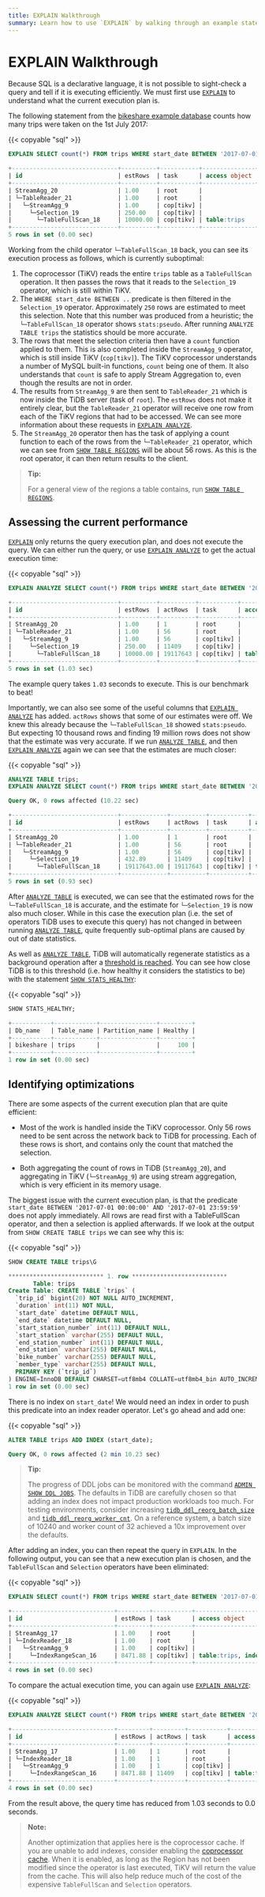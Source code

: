```yaml
---
title: EXPLAIN Walkthrough 
summary: Learn how to use `EXPLAIN` by walking through an example statement
---
```


# EXPLAIN Walkthrough

Because SQL is a declarative language, it is not possible to sight-check a query and tell if it is executing efficiently. We must first use [`EXPLAIN`](/sql-statements/sql-statement-explain.md) to understand what the current execution plan is.

The following statement from the [bikeshare example database](/import-example-data.md) counts how many trips were taken on the 1st July 2017:

{{< copyable "sql" >}}

```sql
EXPLAIN SELECT count(*) FROM trips WHERE start_date BETWEEN '2017-07-01 00:00:00' AND '2017-07-01 23:59:59';
```

```sql
+------------------------------+----------+-----------+---------------+------------------------------------------------------------------------------------------------------------------------+
| id                           | estRows  | task      | access object | operator info                                                                                                          |
+------------------------------+----------+-----------+---------------+------------------------------------------------------------------------------------------------------------------------+
| StreamAgg_20                 | 1.00     | root      |               | funcs:count(Column#13)->Column#11                                                                                      |
| └─TableReader_21             | 1.00     | root      |               | data:StreamAgg_9                                                                                                       |
|   └─StreamAgg_9              | 1.00     | cop[tikv] |               | funcs:count(1)->Column#13                                                                                              |
|     └─Selection_19           | 250.00   | cop[tikv] |               | ge(bikeshare.trips.start_date, 2017-07-01 00:00:00.000000), le(bikeshare.trips.start_date, 2017-07-01 23:59:59.000000) |
|       └─TableFullScan_18     | 10000.00 | cop[tikv] | table:trips   | keep order:false, stats:pseudo                                                                                         |
+------------------------------+----------+-----------+---------------+------------------------------------------------------------------------------------------------------------------------+
5 rows in set (0.00 sec)
```

Working from the child operator `└─TableFullScan_18` back, you can see its execution process as follows, which is currently suboptimal:

1. The coprocessor (TiKV) reads the entire `trips` table as a `TableFullScan` operation. It then passes the rows that it reads to the `Selection_19` operator, which is still within TiKV.
2. The `WHERE start_date BETWEEN ..` predicate is then filtered in the `Selection_19` operator. Approximately `250` rows are estimated to meet this selection. Note that this number was produced from a heuristic; the `└─TableFullScan_18` operator shows `stats:pseudo`. After running `ANALYZE TABLE trips` the statistics should be more accurate.
3. The rows that meet the selection criteria then have a `count` function applied to them. This is also completed inside the `StreamAgg_9` operator, which is still inside TiKV (`cop[tikv]`). The TiKV coprocessor understands a number of MySQL built-in functions, `count` being one of them. It also understands that `count` is safe to apply Stream Aggregation to, even though the results are not in order.
4. The results from `StreamAgg_9` are then sent to `TableReader_21` which is now inside the TiDB server (task of `root`). The `estRows` does not make it entirely clear, but the `TableReader_21` operator will receive one row from each of the TiKV regions that had to be accessed. We can see more information about these requests in [`EXPLAIN ANALYZE`](/sql-statements/sql-statement-explain-analyze.md).
5. The `StreamAgg_20` operator then has the task of applying a count function to each of the rows from the `└─TableReader_21` operator, which we can see from [`SHOW TABLE REGIONS`](/sql-statements/sql-statement-show-table-regions.md) will be about 56 rows. As this is the root operator, it can then return results to the client.

> **Tip:**
> 
> For a general view of the regions a table contains, run [`SHOW TABLE REGIONS`](/sql-statements/sql-statement-show-table-regions.md). 

## Assessing the current performance

[`EXPLAIN`](/sql-statements/sql-statement-explain.md) only returns the query execution plan, and does not execute the query. We can either run the query, or use [`EXPLAIN ANALYZE`](/sql-statements/sql-statement-explain-analyze.md) to get the actual execution time:

{{< copyable "sql" >}}

```sql
EXPLAIN ANALYZE SELECT count(*) FROM trips WHERE start_date BETWEEN '2017-07-01 00:00:00' AND '2017-07-01 23:59:59';
```

```sql
+------------------------------+----------+----------+-----------+---------------+---------------------------------------------------------------------------------------------------------------------------------------------------------------------------------------------------------------------------------------------------+------------------------------------------------------------------------------------------------------------------------+-----------+------+
| id                           | estRows  | actRows  | task      | access object | execution info                                                                                                                                                                                                                                    | operator info                                                                                                          | memory    | disk |
+------------------------------+----------+----------+-----------+---------------+---------------------------------------------------------------------------------------------------------------------------------------------------------------------------------------------------------------------------------------------------+------------------------------------------------------------------------------------------------------------------------+-----------+------+
| StreamAgg_20                 | 1.00     | 1        | root      |               | time:1.031417203s, loops:2                                                                                                                                                                                                                        | funcs:count(Column#13)->Column#11                                                                                      | 632 Bytes | N/A  |
| └─TableReader_21             | 1.00     | 56       | root      |               | time:1.031408123s, loops:2, cop_task: {num: 56, max: 782.147269ms, min: 5.759953ms, avg: 252.005927ms, p95: 609.294603ms, max_proc_keys: 910371, p95_proc_keys: 704775, tot_proc: 11.524s, tot_wait: 580ms, rpc_num: 56, rpc_time: 14.111932641s} | data:StreamAgg_9                                                                                                       | 328 Bytes | N/A  |
|   └─StreamAgg_9              | 1.00     | 56       | cop[tikv] |               | proc max:640ms, min:8ms, p80:276ms, p95:480ms, iters:18695, tasks:56                                                                                                                                                                              | funcs:count(1)->Column#13                                                                                              | N/A       | N/A  |
|     └─Selection_19           | 250.00   | 11409    | cop[tikv] |               | proc max:640ms, min:8ms, p80:276ms, p95:476ms, iters:18695, tasks:56                                                                                                                                                                              | ge(bikeshare.trips.start_date, 2017-07-01 00:00:00.000000), le(bikeshare.trips.start_date, 2017-07-01 23:59:59.000000) | N/A       | N/A  |
|       └─TableFullScan_18     | 10000.00 | 19117643 | cop[tikv] | table:trips   | proc max:612ms, min:8ms, p80:248ms, p95:460ms, iters:18695, tasks:56                                                                                                                                                                              | keep order:false, stats:pseudo                                                                                         | N/A       | N/A  |
+------------------------------+----------+----------+-----------+---------------+---------------------------------------------------------------------------------------------------------------------------------------------------------------------------------------------------------------------------------------------------+------------------------------------------------------------------------------------------------------------------------+-----------+------+
5 rows in set (1.03 sec)
```

The example query takes `1.03` seconds to execute. This is our benchmark to beat!

Importantly, we can also see some of the useful columns that [`EXPLAIN ANALYZE`](/sql-statements/sql-statement-explain-analyze.md) has added. `actRows` shows that some of our estimates were off. We knew this already because the `└─TableFullScan_18` showed `stats:pseudo`. But expecting 10 thousand rows and finding 19 million rows does not show that the estimate was very accurate. If we run [`ANALYZE TABLE`](/sql-statements/sql-statement-analyze-table.md), and then [`EXPLAIN ANALYZE`](/sql-statements/sql-statement-explain-analyze.md) again we can see that the estimates are much closer:

{{< copyable "sql" >}}

```sql
ANALYZE TABLE trips;
EXPLAIN ANALYZE SELECT count(*) FROM trips WHERE start_date BETWEEN '2017-07-01 00:00:00' AND '2017-07-01 23:59:59';
```

```sql
Query OK, 0 rows affected (10.22 sec)

+------------------------------+-------------+----------+-----------+---------------+--------------------------------------------------------------------------------------------------------------------------------------------------------------------------------------------------------------------------------------------------+------------------------------------------------------------------------------------------------------------------------+-----------+------+
| id                           | estRows     | actRows  | task      | access object | execution info                                                                                                                                                                                                                                   | operator info                                                                                                          | memory    | disk |
+------------------------------+-------------+----------+-----------+---------------+--------------------------------------------------------------------------------------------------------------------------------------------------------------------------------------------------------------------------------------------------+------------------------------------------------------------------------------------------------------------------------+-----------+------+
| StreamAgg_20                 | 1.00        | 1        | root      |               | time:926.393612ms, loops:2                                                                                                                                                                                                                       | funcs:count(Column#13)->Column#11                                                                                      | 632 Bytes | N/A  |
| └─TableReader_21             | 1.00        | 56       | root      |               | time:926.384792ms, loops:2, cop_task: {num: 56, max: 850.94424ms, min: 6.042079ms, avg: 234.987725ms, p95: 495.474806ms, max_proc_keys: 910371, p95_proc_keys: 704775, tot_proc: 10.656s, tot_wait: 904ms, rpc_num: 56, rpc_time: 13.158911952s} | data:StreamAgg_9                                                                                                       | 328 Bytes | N/A  |
|   └─StreamAgg_9              | 1.00        | 56       | cop[tikv] |               | proc max:592ms, min:4ms, p80:244ms, p95:480ms, iters:18695, tasks:56                                                                                                                                                                             | funcs:count(1)->Column#13                                                                                              | N/A       | N/A  |
|     └─Selection_19           | 432.89      | 11409    | cop[tikv] |               | proc max:592ms, min:4ms, p80:244ms, p95:480ms, iters:18695, tasks:56                                                                                                                                                                             | ge(bikeshare.trips.start_date, 2017-07-01 00:00:00.000000), le(bikeshare.trips.start_date, 2017-07-01 23:59:59.000000) | N/A       | N/A  |
|       └─TableFullScan_18     | 19117643.00 | 19117643 | cop[tikv] | table:trips   | proc max:564ms, min:4ms, p80:228ms, p95:456ms, iters:18695, tasks:56                                                                                                                                                                             | keep order:false                                                                                                       | N/A       | N/A  |
+------------------------------+-------------+----------+-----------+---------------+--------------------------------------------------------------------------------------------------------------------------------------------------------------------------------------------------------------------------------------------------+------------------------------------------------------------------------------------------------------------------------+-----------+------+
5 rows in set (0.93 sec)
```

After [`ANALYZE TABLE`](/sql-statements/sql-statement-analyze-table.md) is executed, we can see that the estimated rows for the `└─TableFullScan_18` is accurate, and the estimate for `└─Selection_19` is now also much closer. While in this case the execution plan (i.e. the set of operators TiDB uses to execute this query) has not changed in between running [`ANALYZE TABLE`](/sql-statements/sql-statement-analyze-table.md), quite frequently sub-optimal plans are caused by out of date statistics.

As well as [`ANALYZE TABLE`](/sql-statements/sql-statement-analyze-table.md), TiDB will automatically regenerate statistics as a background operation after a [threshold is reached](/system-variables.md#tidb_auto_analyze_ratio). You can see how close TiDB is to this threshold (i.e. how healthy it considers the statistics to be) with the statement [`SHOW STATS_HEALTHY`](/sql-statements/sql-statement-show-stats-healthy.md):

{{< copyable "sql" >}}

```sql
SHOW STATS_HEALTHY;
```

```sql
+-----------+------------+----------------+---------+
| Db_name   | Table_name | Partition_name | Healthy |
+-----------+------------+----------------+---------+
| bikeshare | trips      |                |     100 |
+-----------+------------+----------------+---------+
1 row in set (0.00 sec)
```

## Identifying optimizations

There are some aspects of the current execution plan that are quite efficient:

* Most of the work is handled inside the TiKV coprocessor. Only 56 rows need to be sent across the network back to TiDB for processing. Each of these rows is short, and contains only the count that matched the selection.

* Both aggregating the count of rows in TiDB (`StreamAgg_20`), and aggregating in TiKV (`└─StreamAgg_9`) are using stream aggregation, which is very efficient in its memory usage.

The biggest issue with the current execution plan, is that the predicate `start_date BETWEEN '2017-07-01 00:00:00' AND '2017-07-01 23:59:59'` does not apply immediately. All rows are read first with a TableFullScan operator, and then a selection is applied afterwards. If we look at the output from `SHOW CREATE TABLE trips` we can see why this is:

{{< copyable "sql" >}}

```sql
SHOW CREATE TABLE trips\G
```

```sql
*************************** 1. row ***************************
       Table: trips
Create Table: CREATE TABLE `trips` (
  `trip_id` bigint(20) NOT NULL AUTO_INCREMENT,
  `duration` int(11) NOT NULL,
  `start_date` datetime DEFAULT NULL,
  `end_date` datetime DEFAULT NULL,
  `start_station_number` int(11) DEFAULT NULL,
  `start_station` varchar(255) DEFAULT NULL,
  `end_station_number` int(11) DEFAULT NULL,
  `end_station` varchar(255) DEFAULT NULL,
  `bike_number` varchar(255) DEFAULT NULL,
  `member_type` varchar(255) DEFAULT NULL,
  PRIMARY KEY (`trip_id`)
) ENGINE=InnoDB DEFAULT CHARSET=utf8mb4 COLLATE=utf8mb4_bin AUTO_INCREMENT=20477318
1 row in set (0.00 sec)
```

There is no index on `start_date`! We would need an index in order to push this predicate into an index reader operator. Let's go ahead and add one:

{{< copyable "sql" >}}

```sql
ALTER TABLE trips ADD INDEX (start_date);
```

```sql
Query OK, 0 rows affected (2 min 10.23 sec)
```

> **Tip:**
> 
> The progress of DDL jobs can be monitored with the command [`ADMIN SHOW DDL JOBS`](/sql-statements/sql-statement-admin.md). The defaults in TiDB are carefully chosen so that adding an index does not impact production workloads too much. For testing environments, consider increasing [`tidb_ddl_reorg_batch_size`](/system-variables.md#tidb_ddl_reorg_batch_size) and [`tidb_ddl_reorg_worker_cnt`](/system-variables.md#tidb_ddl_reorg_worker_cnt). On a reference system, a batch size of 10240 and worker count of 32 achieved a 10x improvement over the defaults.

After adding an index, you can then repeat the query in `EXPLAIN`. In the following output, you can see that a new execution plan is chosen, and the `TableFullScan` and `Selection` operators have been eliminated:

{{< copyable "sql" >}}

```sql
EXPLAIN SELECT count(*) FROM trips WHERE start_date BETWEEN '2017-07-01 00:00:00' AND '2017-07-01 23:59:59';
```

```sql
+-----------------------------+---------+-----------+-------------------------------------------+-------------------------------------------------------------------+
| id                          | estRows | task      | access object                             | operator info                                                     |
+-----------------------------+---------+-----------+-------------------------------------------+-------------------------------------------------------------------+
| StreamAgg_17                | 1.00    | root      |                                           | funcs:count(Column#13)->Column#11                                 |
| └─IndexReader_18            | 1.00    | root      |                                           | index:StreamAgg_9                                                 |
|   └─StreamAgg_9             | 1.00    | cop[tikv] |                                           | funcs:count(1)->Column#13                                         |
|     └─IndexRangeScan_16     | 8471.88 | cop[tikv] | table:trips, index:start_date(start_date) | range:[2017-07-01 00:00:00,2017-07-01 23:59:59], keep order:false |
+-----------------------------+---------+-----------+-------------------------------------------+-------------------------------------------------------------------+
4 rows in set (0.00 sec)
```

To compare the actual execution time, you can again use [`EXPLAIN ANALYZE`](/sql-statements/sql-statement-explain-analyze.md):

{{< copyable "sql" >}}

```sql
EXPLAIN ANALYZE SELECT count(*) FROM trips WHERE start_date BETWEEN '2017-07-01 00:00:00' AND '2017-07-01 23:59:59';
```

```sql
+-----------------------------+---------+---------+-----------+-------------------------------------------+------------------------------------------------------------------------------------------------------------------+-------------------------------------------------------------------+-----------+------+
| id                          | estRows | actRows | task      | access object                             | execution info                                                                                                   | operator info                                                     | memory    | disk |
+-----------------------------+---------+---------+-----------+-------------------------------------------+------------------------------------------------------------------------------------------------------------------+-------------------------------------------------------------------+-----------+------+
| StreamAgg_17                | 1.00    | 1       | root      |                                           | time:4.516728ms, loops:2                                                                                         | funcs:count(Column#13)->Column#11                                 | 372 Bytes | N/A  |
| └─IndexReader_18            | 1.00    | 1       | root      |                                           | time:4.514278ms, loops:2, cop_task: {num: 1, max:4.462288ms, proc_keys: 11409, rpc_num: 1, rpc_time: 4.457148ms} | index:StreamAgg_9                                                 | 238 Bytes | N/A  |
|   └─StreamAgg_9             | 1.00    | 1       | cop[tikv] |                                           | time:4ms, loops:12                                                                                               | funcs:count(1)->Column#13                                         | N/A       | N/A  |
|     └─IndexRangeScan_16     | 8471.88 | 11409   | cop[tikv] | table:trips, index:start_date(start_date) | time:4ms, loops:12                                                                                               | range:[2017-07-01 00:00:00,2017-07-01 23:59:59], keep order:false | N/A       | N/A  |
+-----------------------------+---------+---------+-----------+-------------------------------------------+------------------------------------------------------------------------------------------------------------------+-------------------------------------------------------------------+-----------+------+
4 rows in set (0.00 sec)
```

From the result above, the query time has reduced from 1.03 seconds to 0.0 seconds.

> **Note:**
>
> Another optimization that applies here is the coprocessor cache. If you are unable to add indexes, consider enabling the [coprocessor cache](/coprocessor-cache.md). When it is enabled, as long as the Region has not been modified since the operator is last executed, TiKV will return the value from the cache. This will also help reduce much of the cost of the expensive `TableFullScan` and `Selection` operators.
